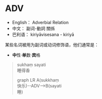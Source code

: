 <script>window.$docsify = {search: 'auto',name: 'mermaid',repo: 'https://github.com/mermaid-js/mermaid',loadSidebar: true,mergeNavbar: true,maxLevel: 4,subMaxLevel: 2,markdown: {renderer: {code: function(code, lang) {if (lang === "mermaid") {return ('<div class="mermaid">' + mermaid.render('mermaid-svg-' + num++, code) + "</div>
");}return this.origin.code.apply(this, arguments);}}},plugins: [function (hook, vm) {hook.beforeEach(function (html) {url = 'https://github.com/mermaid-js/mermaid/blob/develop/docs/' + vm.route.filevar editHtml = '[:memo: Edit this Page](' + url + ')\n'return editHtml + html})}]}var num = 0;const isDarkMode = window.matchMedia("(prefers-color-scheme: dark)").matchesconst conf = { logLevel:4, startOnLoad: false, themeCSS:'.label { font-family: Source Sans Pro,Helvetica Neue,Arial,sans-serif; }' };if(isDarkMode && false) conf.theme = 'dark';mermaid.initialize(conf);</script>

<script>window.onhashchange = function(a) {if(location) {ga('send', 'pageview', location.hash);}} </script>
  <script src="//cdn.jsdelivr.net/npm/docsify/lib/docsify.min.js"></script>
  <script src="//cdn.jsdelivr.net/npm/docsify/lib/plugins/search.min.js"></script>
  <script src="//cdn.jsdelivr.net/npm/docsify/lib/plugins/ga.min.js"></script>

# ADV


* English： Adverbial Relation
* 中文： 副词-動詞 關係
* 巴利语： kiriyāvisesana - kiriyā

某些名词被用为副词或动词修饰语，他们通常是：
- **中**性·**单**数·**宾**格

>sukhaṃ sayati<br>睡得香
><div class="mermaid">
>graph LR
>A(sukkhaṃ<br>快乐)--ADV-->B(sayati<br>睡)
></div>

